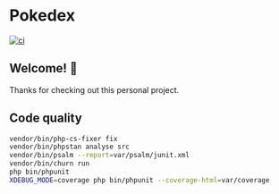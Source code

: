 # Pokedex

[![ci](https://github.com/Munegu/pokedex-symfony/actions/workflows/ci.yml/badge.svg)](https://github.com/Munegu/pokedex-symfony/actions/workflows/ci.yml)

## Welcome! 👋

Thanks for checking out this personal project.

## Code quality

````bash
vendor/bin/php-cs-fixer fix
vendor/bin/phpstan analyse src
vendor/bin/psalm --report=var/psalm/junit.xml
vendor/bin/churn run
php bin/phpunit
XDEBUG_MODE=coverage php bin/phpunit --coverage-html=var/coverage
````



